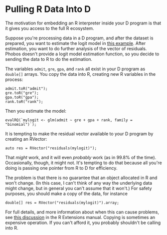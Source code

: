# Pulling R Data Into D

The motivation for embedding an R interpreter inside your D program is that it gives you access to the full R ecosystem. 

Suppose you're processing data in a D program, and after the dataset is prepared, you want to estimate the logit model in [this example](https://stats.idre.ucla.edu/r/dae/logit-regression/). After estimation, you want to do further analysis of the vector of residuals. Phobos doesn't provide a logit model estimation function, so you decide to sending the data to R to do the estimation.

The variables `admit`, `gre`, `gpa`, and `rank` all exist in your D program as `double[]` arrays. You copy the data into R, creating new R variables in the process:

```
admit.toR("admit");
gre.toR("gre");
gpa.toR("gpa");
rank.toR("rank");
```

Then you estimate the model:

```
evalRQ(`mylogit <- glm(admit ~ gre + gpa + rank, family = "binomial")`);
```

It is tempting to make the residual vector available to your D program by creating an RVector:

```
auto res = RVector("residuals(mylogit)");
```

That *might* work, and it will even *probably* work (as in 99.8% of the time). Occasionally, though, it might not. It's tempting to do that because all you're doing is passing one pointer from R to D for efficiency.

The problem is that there is no guarantee that an object allocated in R and won't change. (In this case, I can't think of any way the underlying data might change, but in general you can't assume that it won't.) For safety purposes, you should make a copy of the data, for instance

```
double[] res = RVector("residuals(mylogit)").array;
```

For full details, and more information about when this can cause problems, see [this discussion](https://cran.r-project.org/doc/manuals/r-release/R-exts.html#Named-objects-and-copying) in the R Extensions manual. Copying is sometimes an expensive operation. If you can't afford it, you probably shouldn't be calling into R.
